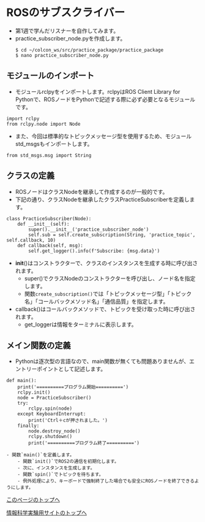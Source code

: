 # ROSのサブスクライバー
- 第1週で学んだリスナーを自作してみます。
- practice_subscriber_node.pyを作成します。
    ```
    $ cd ~/colcon_ws/src/practice_package/practice_package
    $ nano practice_subscriber_node.py
    ```

## モジュールのインポート
- モジュールrclpyをインポートします。rclpyはROS Client Library for Pythonで、ROSノードをPythonで記述する際に必ず必要となるモジュールです。
```
import rclpy
from rclpy.node import Node
```
- また、今回は標準的なトピックメッセージ型を使用するため、モジュールstd_msgsもインポートします。
```
from std_msgs.msg import String
```

## クラスの定義
- ROSノードはクラスNodeを継承して作成するのが一般的です。
- 下記の通り、クラスNodeを継承したクラスPracticeSubscriberを定義します。

```
class PracticeSubscriber(Node):
    def __init__(self):
        super().__init__('practice_subscriber_node')
        self.sub = self.create_subscription(String, 'practice_topic', self.callback, 10)
    def callback(self, msg):
        self.get_logger().info(f'Subscribe: {msg.data}')
```

- __init__()はコンストラクターで、クラスのインスタンスを生成する時に呼び出されます。
    - super()でクラスNodeのコンストラクターを呼び出し、ノード名を指定します。
    - 関数`create_subscription()`では「トピックメッセージ型」「トピック名」「コールバックメソッド名」「通信品質」を指定します。
- callback()はコールバックメソッドで、トピックを受け取った時に呼び出されます。
    - get_loggerは情報をターミナルに表示します。

## メイン関数の定義
- Pythonは逐次型の言語なので、main関数が無くても問題ありませんが、エントリーポイントとして記述します。
```
def main():
    print('==========プログラム開始==========')
    rclpy.init()
    node = PracticeSubscriber()
    try:
        rclpy.spin(node)
    except KeyboardInterrupt:
        print('Ctrl＋cが押されました。')
    finally:
        node.destroy_node()
        rclpy.shutdown()
        print('==========プログラム終了==========')
```
    - 関数`main()`を定義します。
        - 関数`init()`でROS2の通信を初期化します。
        - 次に、インスタンスを生成します。
        - 関数`spin()`でトピックを待ちます。
        - 例外処理により、キーボードで強制終了した場合でも安全にROSノードを終了できるようにします。

[このページのトップへ](#)

[情報科学実験用サイトのトップへ](https://stl-apu.github.io/laboratory_experiments/)
